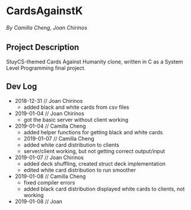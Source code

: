 # CardsAgainstK
###### By Camilla Cheng, Joan Chirinos

## Project Description
StuyCS-themed Cards Against Humanity clone, written in C as a System Level Programming final project.

## Dev Log
* 2018-12-31 // Joan Chirinos
  - added black and white cards from csv files
* 2019-01-04 // Joan Chirinos
  - got the basic server without client working
* 2019-01-04 // Camilla Cheng
  - added helper functions for getting black and white cards
  * 2019-01-07 // Camilla Cheng
  - added white card distribution to clients
  - server/client working, but not getting correct output/input
* 2019-01-07 // Joan Chirinos
  - added deck shuffling, created struct deck implementation
  - edited white card distribution to run smoother
* 2019-01-08 // Camilla Cheng
  - fixed compiler errors
  - added black card distribution displayed white cards to clients, not working
* 2019-01-08 // Joan
